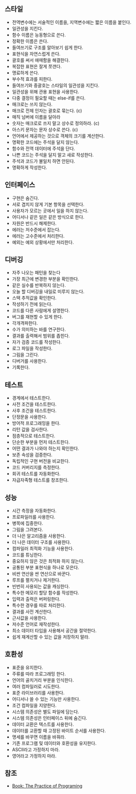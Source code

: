 ## 스타일
- 전역변수에는 서술적인 이름을, 지역변수에는 짧은 이름을 붙인다.
- 일관성을 지킨다.
- 함수 이름은 능동형으로 쓴다.
- 정확한 이름은 쓴다.
- 들여쓰기로 구조를 알아보기 쉽게 한다.
- 표현식을 자연스럽게 쓴다.
- 괄호를 써서 애매함을 해결한다.
- 복잡한 표현은 잘게 쪼갠다.
- 명료하게 쓴다.
- 부수적 효과를 피한다.
- 들여쓰기와 중괄호는 스타일의 일관성을 지킨다.
- 일관성을 위해 관용 표현을 사용한다.
- 다중 결정이 필요할 때는 else-if를 쓴다.
- 매크로는 쓰지 않는다.
- 매크로 전체 인자는 괄호로 묶는다. (c)
- 매직 넘버에 이름을 달아라
- 숫자는 매크로로 쓰지 말고 상수로 정의하라. (c)
- 아스키 문자는 문자 상수로 쓴다. (c)
- 언어에서 제공하는 것으로 객체의 크기를 계산한다.
- 명확한 코드에는 주석을 달지 않는다.
- 함수와 전역 데이터에 주석을 단다.
- 나쁜 코드는 주석을 달지 말고 새로 작성한다.
- 주석과 코드가 불일치 하면 안된다.
- 명확하게 작성한다.

## 인터페이스
- 구현은 숨긴다.
- 서로 겹치지 않게 기본 항목을 선택한다.
- 사용자가 모르는 곳에서 일을 하지 않는다.
- 어디서나 같은 일은 같은 방식으로 한다.
- 자원은 반드시 해제한다.
- 에러는 저수준에서 잡는다.
- 에러는 고수준에서 처리한다.
- 예외는 예외 상황에서만 처리한다.

## 디버깅
- 자주 나오는 패턴을 찾는다
- 가장 최근에 변경한 부분을 확인한다.
- 같은 실수를 반복하지 않는다.
- 오늘 할 디버깅을 내일로 미루지 않는다.
- 스택 추적값을 확인한다.
- 작성하기 전에 읽는다.
- 코드를 다른 사람에게 설명한다.
- 버그를 재현할 수 있게 한다.
- 각개격파한다.
- 수가 의미하는 바를 연구한다.
- 결과를 출력해서 범위를 좁힌다.
- 자가 검증 코드를 작성한다.
- 로그 파일을 작성한다.
- 그림을 그린다.
- 디버거를 사용한다.
- 기록한다.

## 테스트
- 경계에서 테스트한다.
- 사전 조건을 테스트한다.
- 사후 조건을 테스트한다.
- 단정문을 사용한다.
- 방어적 프로그래밍을 한다.
- 리턴 값을 검사한다.
- 점층적으로 테스트한다.
- 단순한 부분을 먼저 테스트한다.
- 어떤 결과가 나와야 하는지 확인한다.
- 보존 속성을 검증한다.
- 독립적인 구현 버전을 비교한다.
- 코드 커버리지를 측정한다.
- 회귀 테스트를 자동화한다.
- 자급자족형 테스트를 창조한다.

## 성능
- 시간 측정을 자동화한다.
- 프로파일러를 사용한다.
- 병목에 집중한다.
- 그림을 그려본다.
- 더 나은 알고리즘을 사용한다.
- 더 나은 데이터 구조를 사용한다.
- 컴파일러 최적화 기능을 사용한다.
- 코드를 튜닝한다.
- 중요하지 않은 것은 최적화 하지 않는다.
- 공통된 부분 표현식을 하나로 모은다.
- 비싼 연산을 싼 연산으로 바꾼다.
- 루프를 펼치거나 제거한다.
- 빈번히 사용되는 값을 캐싱한다.
- 특수한 메모리 할당 함수를 작성한다.
- 입력과 출력은 버퍼링한다.
- 특수한 경우를 따로 처리한다.
- 결과를 사전 계산한다.
- 근사값을 사용한다.
- 저수준 언어로 재작성한다.
- 최소 데이터 타입을 사용해서 공간을 절약한다.
- 쉽게 재계산할 수 있는 값을 저장하지 말라.

## 호환성
- 표준을 유지한다.
- 주류를 따라 프로그래밍 한다.
- 언어의 골치거리 부분을 인식한다.
- 여러 컴파일러로 시도한다.
- 표준 라이브러리를 사용한다.
- 어디서나 쓸 수 있는 기능만 사용한다.
- 조건 컴파일을 지양한다.
- 시스템 의존성은 별도 파일에 담는다.
- 시스템 의존성은 인터페이스 뒤에 숨긴다.
- 데이터 교환은 텍스트를 사용한다.
- 데이터를 교환할 때 고정된 바이트 순서를 사용한다.
- 명세를 바꾸면 이름을 바꿔라.
- 기존 프로그램 및 데이터와 호환성을 유지한다.
- ASCII라고 가정하지 마라.
- 영어라고 가정하지 마라.

## 참조
- [Book: The Practice of Programing](https://en.wikipedia.org/wiki/The_Practice_of_Programming)
